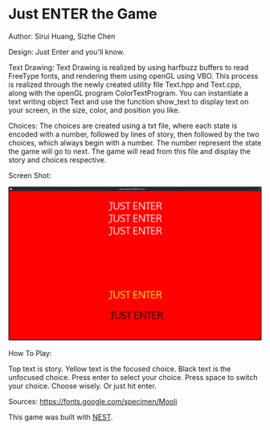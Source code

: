 # Just ENTER the Game

Author: Sirui Huang, Sizhe Chen

Design: Just Enter and you'll know.

Text Drawing: 
Text Drawing is realized by using harfbuzz buffers to read FreeType fonts, and rendering them using openGL using VBO. This process is realized through the newly created utility file Text.hpp and Text.cpp, along with the openGL program ColorTextProgram. You can instantiate a text writing object Text and use the function show_text to display text on your screen, in the size, color, and position you like.

Choices: The choices are created using a txt file, where each state is encoded with a number, followed by lines of story, then followed by the two choices, which always begin with a number. The number represent the state the game will go to next. The game will read from this file and display the story and choices respective.

Screen Shot:

![Screen Shot](screenshot.png)

How To Play:

Top text is story.
Yellow text is the focused choice.
Black text is the unfocused choice.
Press enter to select your choice.
Press space to switch your choice.
Choose wisely.
Or just hit enter. 

Sources: https://fonts.google.com/specimen/Mooli

This game was built with [NEST](NEST.md).

